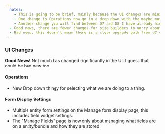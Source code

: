 ```yaml
---
  notes:
    - This is going to be brief, mainly because the UI changes are minimal.
    - One change is Operations now go in a drop down with the maybe most common one first? Really I don't know how that was chosen so if someone here does know please tell me afterward.
    - Another change you will find between D7 and D8 I have already hinted at with the Form View. If you have a alternate node form then you will find the option for editing that form view in "Manage Form Display" section. This also means that controls for the form widgets are configured on the form view display settings and not the "Manage Fields" page. Mange Fields is now entirely about the field and its storage.
  - Good news, there are fewer changes for site builders to worry about.
  - Bad news, this doesn't mean there is a clear upgrade path from d7 or d6
---
```


### UI Changes

**Good News!** Not much has changed significantly in the UI. I guess that could be bad new too.

#### Operations

 - New Drop down thingy for selecting what we are doing to a thing.

#### Form Display Settings

 - Multiple entity form settings on the Manage form display page, this includes field widget settings.
 - The "Manage Fields" page is now only about managing what fields are on a entity/bundle and how they are stored.
